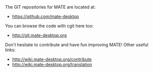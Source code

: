 <!--
.. link:
.. description:
.. tags: 
.. date: 2011-12-05 12:00:30
.. title: Development
.. slug: development
-->

The GIT repositories for MATE are located at:

  * <https://github.com/mate-desktop>

You can browse the code with cgit here too:

  * <http://git.mate-desktop.org>

Don't hesitate to contribute and have fun improving MATE! Other useful links:

  * <http://wiki.mate-desktop.org/contribute>
  * <http://wiki.mate-desktop.org/translation>
